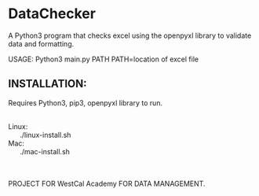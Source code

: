 # DataChecker
<p> A Python3 program that checks excel using the openpyxl library to validate data and formatting.</p>

USAGE: Python3 main.py PATH
PATH=location of excel file

## INSTALLATION:
<p>Requires Python3, pip3, openpyxl library to run.</p>
<br/>Linux:
<br/>&nbsp;&nbsp;&nbsp;&nbsp;&nbsp;&nbsp;./linux-install.sh
<br/>Mac:
<br/>&nbsp;&nbsp;&nbsp;&nbsp;&nbsp;&nbsp;./mac-install.sh

<br/><br/>PROJECT FOR  WestCal Academy FOR DATA MANAGEMENT.

